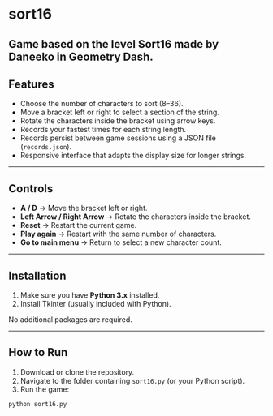 # **sort16**
## Game based on the level Sort16 made by Daneeko in Geometry Dash.

## Features

- Choose the number of characters to sort (8–36).  
- Move a bracket left or right to select a section of the string.  
- Rotate the characters inside the bracket using arrow keys.  
- Records your fastest times for each string length.  
- Records persist between game sessions using a JSON file (`records.json`).  
- Responsive interface that adapts the display size for longer strings.  

---

## Controls

- **A / D** → Move the bracket left or right.  
- **Left Arrow / Right Arrow** → Rotate the characters inside the bracket.  
- **Reset** → Restart the current game.  
- **Play again** → Restart with the same number of characters.  
- **Go to main menu** → Return to select a new character count.  

---

## Installation

1. Make sure you have **Python 3.x** installed.  
2. Install Tkinter (usually included with Python).  

No additional packages are required.

---

## How to Run

1. Download or clone the repository.  
2. Navigate to the folder containing `sort16.py` (or your Python script).  
3. Run the game:

```bash
python sort16.py
